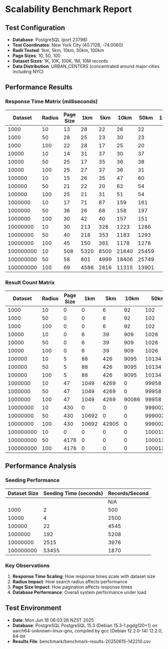 # Scalability Benchmark Report

## Test Configuration
- **Database**: PostgreSQL (port 23798)
- **Test Coordinates**: New York City (40.7128, -74.0060)
- **Radii Tested**: 1km, 5km, 10km, 50km, 100km
- **Page Sizes**: 10, 50, 100
- **Dataset Sizes**: 1K, 10K, 100K, 1M, 10M records
- **Data Distribution**: URBAN_CENTERS (concentrated around major cities including NYC)

## Performance Results

### Response Time Matrix (milliseconds)

| Dataset | Radius | Page Size | 1km | 5km | 10km | 50km | 100km |
|---------|--------|-----------|-----|-----|------|------|-------|
| 1000 | 10 | 13 | 28 | 22 | 26 | 22 | 
| 1000 | 50 | 28 | 25 | 23 | 30 | 23 | 
| 1000 | 100 | 22 | 28 | 17 | 25 | 20 | 
| 10000 | 10 | 14 | 31 | 37 | 30 | 37 | 
| 10000 | 50 | 25 | 17 | 35 | 36 | 38 | 
| 10000 | 100 | 25 | 27 | 37 | 36 | 31 | 
| 100000 | 10 | 15 | 26 | 35 | 47 | 60 | 
| 100000 | 50 | 21 | 22 | 20 | 62 | 54 | 
| 100000 | 100 | 25 | 21 | 31 | 51 | 54 | 
| 1000000 | 10 | 17 | 71 | 87 | 159 | 161 | 
| 1000000 | 50 | 36 | 26 | 68 | 158 | 197 | 
| 1000000 | 100 | 30 | 42 | 40 | 157 | 151 | 
| 10000000 | 10 | 30 | 213 | 328 | 1223 | 1286 | 
| 10000000 | 50 | 40 | 218 | 353 | 1183 | 1293 | 
| 10000000 | 100 | 45 | 150 | 361 | 1178 | 1278 | 
| 100000000 | 10 | 508 | 5320 | 8500 | 21640 | 25459 | 
| 100000000 | 50 | 58 | 801 | 4999 | 18406 | 25749 | 
| 100000000 | 100 | 69 | 4586 | 2816 | 11315 | 13901 | 

### Result Count Matrix

| Dataset | Radius | Page Size | 1km | 5km | 10km | 50km | 100km |
|---------|--------|-----------|-----|-----|------|------|-------|
| 1000 | 10 | 0 | 0 | 6 | 92 | 102 | 
| 1000 | 50 | 0 | 0 | 6 | 92 | 102 | 
| 1000 | 100 | 0 | 0 | 6 | 92 | 102 | 
| 10000 | 10 | 0 | 6 | 39 | 909 | 1026 | 
| 10000 | 50 | 0 | 6 | 39 | 909 | 1026 | 
| 10000 | 100 | 0 | 6 | 39 | 909 | 1026 | 
| 100000 | 10 | 5 | 88 | 426 | 9095 | 10134 | 
| 100000 | 50 | 5 | 88 | 426 | 9095 | 10134 | 
| 100000 | 100 | 5 | 88 | 426 | 9095 | 10134 | 
| 1000000 | 10 | 47 | 1049 | 4269 | 0 | 99958 | 
| 1000000 | 50 | 47 | 1049 | 4269 | 0 | 99958 | 
| 1000000 | 100 | 47 | 1049 | 4269 | 90086 | 99958 | 
| 10000000 | 10 | 430 | 0 | 0 | 0 | 999002 | 
| 10000000 | 50 | 430 | 10692 | 0 | 0 | 999002 | 
| 10000000 | 100 | 430 | 10692 | 42905 | 0 | 999002 | 
| 100000000 | 10 | 0 | 0 | 0 | 0 | 10001387 | 
| 100000000 | 50 | 4176 | 0 | 0 | 0 | 10001387 | 
| 100000000 | 100 | 4176 | 0 | 0 | 0 | 10001387 | 

## Performance Analysis

### Seeding Performance
| Dataset Size | Seeding Time (seconds) | Records/Second |
|--------------|----------------------|----------------|
|  |  | N/A |
| 1000 | 2 | 500 |
| 10000 | 4 | 2500 |
| 100000 | 22 | 4545 |
| 1000000 | 192 | 5208 |
| 10000000 | 2515 | 3976 |
| 100000000 | 53455 | 1870 |

### Key Observations
1. **Response Time Scaling**: How response times scale with dataset size
2. **Radius Impact**: How search radius affects performance
3. **Page Size Impact**: How pagination affects response times
4. **Database Performance**: Overall system performance under load

## Test Environment
- **Date**: Mon Jun 16 06:03:26 NZST 2025
- **Database**: PostgreSQL PostgreSQL 15.3 (Debian 15.3-1.pgdg120+1) on aarch64-unknown-linux-gnu, compiled by gcc (Debian 12.2.0-14) 12.2.0, 64-bit
- **Results File**: benchmark/benchmark-results-20250615-142210.csv

